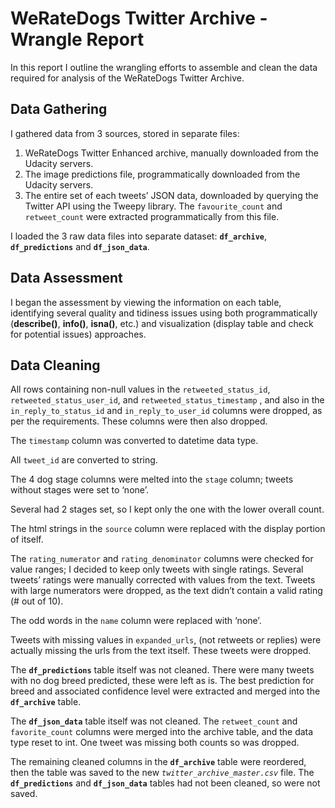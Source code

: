 # WeRateDogs Twitter Archive - Wrangle Report
In this report I outline the wrangling efforts to assemble and clean the data required for analysis of the
WeRateDogs Twitter Archive.

## Data Gathering
I gathered data from 3 sources, stored in separate files:
1. WeRateDogs Twitter Enhanced archive, manually downloaded from the Udacity servers.
2. The image predictions file, programmatically downloaded from the Udacity servers.
3. The entire set of each tweets’ JSON data, downloaded by querying the Twitter API using the Tweepy
library. The `favourite_count` and `retweet_count` were extracted programmatically from this file.

I loaded the 3 raw data files into separate dataset: **`df_archive`**, **`df_predictions`** and **`df_json_data`**.

## Data Assessment 
I began the assessment by viewing the information on each table, identifying several quality and tidiness issues using both programmatically (**describe()**, **info()**, **isna()**, etc.) and visualization (display table and check for potential issues) approaches.

## Data Cleaning

All rows containing non-null values in the `retweeted_status_id`, `retweeted_status_user_id`, and `retweeted_status_timestamp` , and also in the `in_reply_to_status_id` and `in_reply_to_user_id` columns were dropped, as per the requirements. These columns were then also dropped.

The `timestamp` column was converted to datetime data type.

All `tweet_id` are converted to string.

The 4 dog stage columns were melted into the `stage` column; tweets without stages were set to ‘none’.

Several had 2 stages set, so I kept only the one with the lower overall count.

The html strings in the `source` column were replaced with the display portion of itself.

The `rating_numerator` and `rating_denominator` columns were checked for value ranges; I decided to keep only tweets with single ratings. Several tweets’ ratings were manually corrected with values from the text. Tweets with large numerators were dropped, as the text didn’t contain a valid rating (# out of 10).

The odd words in the `name` column were replaced with ‘none’.

Tweets with missing values in `expanded_urls`, (not retweets or replies) were actually missing the urls from the text itself. These tweets were dropped.

The **`df_predictions`** table itself was not cleaned. There were many tweets with no dog breed predicted, these were left as is. The best prediction for breed and associated confidence level were extracted and merged into the **`df_archive`** table.

The **`df_json_data`** table itself was not cleaned. The `retweet_count` and `favorite_count` columns were merged into the archive table, and the data type reset to int. One tweet was missing both counts so was dropped.

The remaining cleaned columns in the **`df_archive`**  table were reordered, then the table was saved to the new *`twitter_archive_master.csv`* file. The **`df_predictions`** and **`df_json_data`**  tables had not been cleaned, so were not saved.